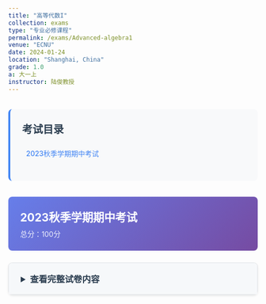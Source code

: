 ```yaml
---
title: "高等代数I"
collection: exams
type: "专业必修课程"
permalink: /exams/Advanced-algebra1
venue: "ECNU"
date: 2024-01-24
location: "Shanghai, China"
grade: 1.0
a: 大一上
instructor: 陆俊教授
---
```


<div class="exam-toc">
  <h2>考试目录</h2>
  <ul>
    <li><a href="#2023-fall-midterm">2023秋季学期期中考试</a></li>
  </ul>
</div>

<style>
.exam-toc {
  background: #f8f9fa;
  padding: 1.5rem;
  border-radius: 8px;
  margin: 2rem 0;
  border-left: 4px solid #4285f4;
}

.exam-toc h2 {
  margin-top: 0;
  color: #2c3e50;
}

.exam-toc ul {
  list-style: none;
  padding-left: 0;
}

.exam-toc li {
  margin: 0.8rem 0;
  padding: 0.5rem;
  border-radius: 4px;
  transition: background 0.3s;
}

.exam-toc li:hover {
  background: #e3f2fd;
}

.exam-toc a {
  text-decoration: none;
  color: #4285f4;
  font-weight: 500;
  display: block;
}

.exam-header {
  background: linear-gradient(135deg, #667eea 0%, #764ba2 100%);
  color: white;
  padding: 1.5rem;
  border-radius: 8px;
  margin: 1.5rem 0;
}

.exam-header h3 {
  margin: 0;
  font-size: 1.4rem;
}

.exam-meta {
  opacity: 0.9;
  font-size: 0.9rem;
  margin-top: 0.5rem;
}

details {
  background: white;
  border: 1px solid #e1e4e8;
  border-radius: 8px;
  margin: 1.5rem 0;
  box-shadow: 0 2px 4px rgba(0,0,0,0.1);
  transition: box-shadow 0.3s;
}

details:hover {
  box-shadow: 0 4px 8px rgba(0,0,0,0.15);
}

summary {
  background: #f6f8fa;
  padding: 1.2rem 1.5rem;
  cursor: pointer;
  font-weight: 600;
  color: #2c3e50;
  border-radius: 8px 8px 0 0;
  font-size: 1.1rem;
}

details[open] summary {
  border-bottom: 1px solid #e1e4e8;
}

.exam-content {
  padding: 1.5rem;
}

.question {
  margin: 1.5rem 0;
  padding: 1rem;
  background: #fafbfc;
  border-radius: 6px;
  border-left: 3px solid #4285f4;
}

.question-title {
  font-weight: 600;
  color: #2c3e50;
  margin-bottom: 0.8rem;
  display: flex;
  justify-content: space-between;
  align-items: center;
}

.points {
  background: #4285f4;
  color: white;
  padding: 0.2rem 0.6rem;
  border-radius: 12px;
  font-size: 0.8rem;
  font-weight: 500;
}

.math-content {
  line-height: 1.6;
  font-size: 1rem;
}

.math-content p {
  margin: 0.8rem 0;
}

.proof {
  background: #fff3e0;
  border: 1px solid #ffb74d;
  border-radius: 6px;
  padding: 1rem;
  margin: 1rem 0;
}

.proof-title {
  font-weight: 600;
  color: #e65100;
  margin-bottom: 0.5rem;
}

.optional {
  background: #e8f5e8;
  border: 1px solid #4caf50;
  border-radius: 6px;
  padding: 1rem;
  margin: 1rem 0;
}

.optional-title {
  font-weight: 600;
  color: #2e7d32;
  margin-bottom: 0.5rem;
}

@media (max-width: 768px) {
  .exam-content {
    padding: 1rem;
  }
  
  summary {
    padding: 1rem;
  }
  
  .question {
    padding: 0.8rem;
  }
}
</style>

<div id="2023-fall-midterm" class="exam-header">
  <h3>2023秋季学期期中考试</h3>
  <div class="exam-meta">总分：100分</div>
</div>

<details markdown="1">
  <summary>查看完整试卷内容</summary>
  <div class="exam-content">
    <div class="math-content">
      <p>以下如无特别声明，\(K\)均表数域，\(\mathbb{Q}(\mathbb{R},\mathbb{C})\)表有理数（实数、复数）域，\(f,g\)表\(K[x]\)中的多项式</p>
    </div>

    <div class="question">
      <div class="question-title">
        <span>第1题 - 置换计算</span>
        <span class="points">10分</span>
      </div>
      <div class="math-content">
        <p>考虑置换\[\sigma=\left (\begin{matrix}1&2&3&4&5&6&7&8\\4&8&3&1&6&8&5&2\end{matrix}\right ),\quad \tau=\left(\begin{matrix}1&2&3&4&5&6&7&8\\3&7&1&8&6&4&2&5\end{matrix}\right).\]</p>
        <p>求乘积\(\tau^{-1}\sigma^{-1}\tau\sigma\).</p>
      </div>
    </div>

    <div class="question">
      <div class="question-title">
        <span>第2题 - 对称多项式</span>
        <span class="points">10分</span>
      </div>
      <div class="math-content">
        <p>考虑\(n\)元对称多项式\[f(x_1,x_2,\cdots,x_n)=\sum_{1\le i<j\le n}(x_i+x_j)^3.\]</p>
        <p>将\(f\)写为初等对称多项式\(\mathrm{e}_1,\mathrm{e}_2,\cdots,\mathrm{e}_n\)的表达式.</p>
      </div>
    </div>

    <div class="question">
      <div class="question-title">
        <span>第3题 - 多项式运算</span>
        <span class="points">20分</span>
      </div>
      <div class="math-content">
        <p>设\[\begin{align}f(x)=&x^5+x^4+2x^3-x^2-x-2,\\g(x)=&x^4+x^2-x-1\end{align}\]</p>
        <p>1. 利用辗转相除法求\(f(x),g(x)\)的最大公因式\((f,g)\)（需写出辗转相除法过程）；</p>
        <p>2. 求次数最小的\(u,v\in \mathbb{Q}[x]\)，满足\(uf+vg=(f,g)\).</p>
      </div>
    </div>

    <div class="question">
      <div class="question-title">
        <span>第4题 - 同余方程组</span>
        <span class="points">20分</span>
      </div>
      <div class="math-content">
        <p>求次数最小的多项式\(f(x)\in K[x]\)，满足如下方程组</p>
        <p>\[\begin{cases} f(x)\equiv 2x+4&\pmod{x+1},\\f(x)\equiv 2x^2+2x&\pmod{x^2+1},\\f(x)\equiv 3x^2+1&\pmod{x^3}.\end{cases}\]</p>
      </div>
    </div>

    <div class="question">
      <div class="question-title">
        <span>第5题 - 多项式分析</span>
        <span class="points">20分</span>
      </div>
      <div class="math-content">
        <p>设\[f(x)=8x^6+4x^5-14x^4-9x^3+5x^2+5x+1.\]</p>
        <p>1. 求\(f(x)\)的所有有理根，并指出它们的重数；</p>
        <p>2. 求\(f(x)\)在\(x=1\)处的Taylor展开式.</p>
      </div>
    </div>

    <div class="question">
      <div class="question-title">
        <span>第6题 - 不可约多项式</span>
        <span class="points">10分</span>
      </div>
      <div class="math-content">
        <p>证明：\(f(x)=x^{n-1}+x^{n-2}+\cdots+x+1\)是\(\mathbb{Q}[x]\)中的不可约多项式当且仅当\(n\)是素数.</p>
      </div>
    </div>

    <div class="question">
      <div class="question-title">
        <span>第7题 - 重因式理论</span>
        <span class="points">10分</span>
      </div>
      <div class="math-content">
        <p>设\(f(x)\in K[x]\)无重因式，\(n\ge 2\)是给定正整数，证明：\(f(x^n)\)有重因式当且仅当\(x=0\)是\(f(x)\)的单根.</p>
      </div>
    </div>

    <div class="optional">
      <div class="optional-title">
        <span>可选附加题 - Mason定理</span>
        <span class="points">10分</span>
      </div>
      <div class="math-content">
        <p>设\(f(x)\in\mathbb{C}[x]\)，用\(n_0(f)\)表示多项式\(f(x)\)的不同根的个数.</p>
        <p>假设\(g,h\in \mathbb{C}[x]\)满足\(f+g+h=0\)以及\((g,h)=1\)，证明\[\max\{\deg f,\deg g,\deg h\}\le n_0(fgh)-1.\]</p>
      </div>
    </div>
  </div>
</details>

<script>
// 添加一些交互功能
document.addEventListener('DOMContentLoaded', function() {
  // 为所有details元素添加切换动画
  const detailsElements = document.querySelectorAll('details');
  
  detailsElements.forEach(details => {
    details.addEventListener('toggle', function() {
      if (this.open) {
        this.style.transition = 'all 0.3s ease';
      }
    });
  });
  
  // 平滑滚动到锚点
  const links = document.querySelectorAll('a[href^="#"]');
  links.forEach(link => {
    link.addEventListener('click', function(e) {
      e.preventDefault();
      const targetId = this.getAttribute('href');
      const targetElement = document.querySelector(targetId);
      if (targetElement) {
        targetElement.scrollIntoView({
          behavior: 'smooth',
          block: 'start'
        });
      }
    });
  });
});
</script>
